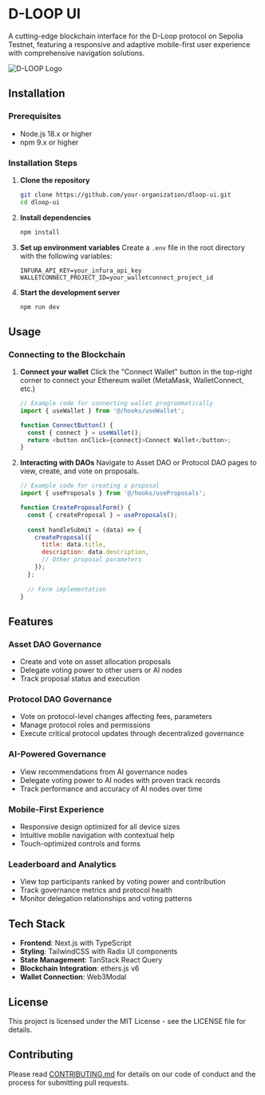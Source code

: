 # D-LOOP UI

A cutting-edge blockchain interface for the D-Loop protocol on Sepolia Testnet, featuring a responsive and adaptive mobile-first user experience with comprehensive navigation solutions.

![D-LOOP Logo](https://d-loop.io/images/d-loop.png)

## Installation

### Prerequisites
- Node.js 18.x or higher
- npm 9.x or higher

### Installation Steps

1. **Clone the repository**
   ```bash
   git clone https://github.com/your-organization/dloop-ui.git
   cd dloop-ui
   ```

2. **Install dependencies**
   ```bash
   npm install
   ```

3. **Set up environment variables**
   Create a `.env` file in the root directory with the following variables:
   ```
   INFURA_API_KEY=your_infura_api_key
   WALLETCONNECT_PROJECT_ID=your_walletconnect_project_id
   ```

4. **Start the development server**
   ```bash
   npm run dev
   ```

## Usage

### Connecting to the Blockchain

1. **Connect your wallet**
   Click the "Connect Wallet" button in the top-right corner to connect your Ethereum wallet (MetaMask, WalletConnect, etc.)
   
   ```javascript
   // Example code for connecting wallet programmatically
   import { useWallet } from '@/hooks/useWallet';
   
   function ConnectButton() {
     const { connect } = useWallet();
     return <button onClick={connect}>Connect Wallet</button>;
   }
   ```

2. **Interacting with DAOs**
   Navigate to Asset DAO or Protocol DAO pages to view, create, and vote on proposals.
   
   ```javascript
   // Example code for creating a proposal
   import { useProposals } from '@/hooks/useProposals';
   
   function CreateProposalForm() {
     const { createProposal } = useProposals();
     
     const handleSubmit = (data) => {
       createProposal({
         title: data.title,
         description: data.description,
         // Other proposal parameters
       });
     };
     
     // Form implementation
   }
   ```

## Features

### Asset DAO Governance
- Create and vote on asset allocation proposals
- Delegate voting power to other users or AI nodes
- Track proposal status and execution

### Protocol DAO Governance
- Vote on protocol-level changes affecting fees, parameters
- Manage protocol roles and permissions
- Execute critical protocol updates through decentralized governance

### AI-Powered Governance
- View recommendations from AI governance nodes
- Delegate voting power to AI nodes with proven track records
- Track performance and accuracy of AI nodes over time

### Mobile-First Experience
- Responsive design optimized for all device sizes
- Intuitive mobile navigation with contextual help
- Touch-optimized controls and forms

### Leaderboard and Analytics
- View top participants ranked by voting power and contribution
- Track governance metrics and protocol health
- Monitor delegation relationships and voting patterns

## Tech Stack

- **Frontend**: Next.js with TypeScript
- **Styling**: TailwindCSS with Radix UI components
- **State Management**: TanStack React Query
- **Blockchain Integration**: ethers.js v6
- **Wallet Connection**: Web3Modal

## License

This project is licensed under the MIT License - see the LICENSE file for details.

## Contributing

Please read [CONTRIBUTING.md](./CONTRIBUTING.md) for details on our code of conduct and the process for submitting pull requests.